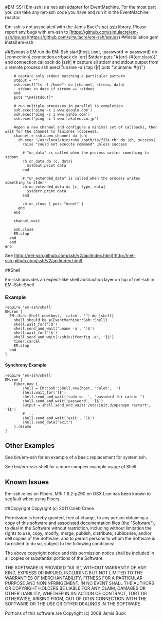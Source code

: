 #EM-SSH
Em-ssh is a net-ssh adapter for EventMachine. For the most part you can take any net-ssh code you have and run it in the EventMachine reactor.

Em-ssh is not associated with the Jamis Buck's [net-ssh](http://net-ssh.github.com/) library. Please report any bugs with em-ssh to [https://github.com/simulacre/em-ssh/issues](https://github.com/simulacre/em-ssh/issues)
##Installation
	gem install em-ssh

##Synopsis
	EM.run do
	  EM::Ssh.start(host, user, :password => password) do |connection|
      connection.errback do |err|
        $stderr.puts "#{err} (#{err.class})"
      end
      connection.callback do |ssh|
        # capture all stderr and stdout output from a remote process
        ssh.exec!('uname -a').tap {|r| puts "\nuname: #{r}"}
      
        # capture only stdout matching a particular pattern
        stdout = ""
        ssh.exec!("ls -l /home") do |channel, stream, data|
          stdout << data if stream == :stdout
        end
        puts "\n#{stdout}"
      
        # run multiple processes in parallel to completion
        ssh.exec('ping -c 1 www.google.com')
        ssh.exec('ping -c 1 www.yahoo.com')
        ssh.exec('ping -c 1 www.rakuten.co.jp')
      
        #open a new channel and configure a minimal set of callbacks, then wait for the channel to finishes (closees).
        channel = ssh.open_channel do |ch|
          ch.exec "/usr/local/bin/ruby /path/to/file.rb" do |ch, success|
            raise "could not execute command" unless success
      
            # "on_data" is called when the process writes something to stdout
            ch.on_data do |c, data|
              $stdout.print data
            end
          
            # "on_extended_data" is called when the process writes something to stderr
            ch.on_extended_data do |c, type, data|
              $stderr.print data
            end
          
            ch.on_close { puts "done!" }
          end
        end
      
        channel.wait

        ssh.close
        EM.stop
      end
	  end
	end

See [http://net-ssh.github.com/ssh/v2/api/index.html](http://net-ssh.github.com/ssh/v2/api/index.html)

##Shell
 
Em-ssh provides an expect-like shell abstraction layer on top of net-ssh in EM::Ssh::Shell

### Example
	require 'em-ssh/shell'
	EM.run {
	  EM::Ssh::Shell.new(host, 'caleb', "") do |shell|
	    shell.should be_a(EventMachine::Ssh::Shell)
	    shell.wait_for(']$')
	    shell.send_and_wait('uname -a', ']$')
	    shell.wait_for(']$')
	    shell.send_and_wait('/sbin/ifconfig -a', ']$')
	    timer.cancel
	    EM.stop
	  end
	}

#### Synchrony Example
	require 'em-ssh/shell'
	EM.run {
		Fiber.new {
			shell = EM::Ssh::Shell.new(host, 'caleb', '')
			shell.wait_for(']$')
			shell.send_and_wait('sudo su -', 'password for caleb: ')
			shell.send_and_wait('password', ']$')
			output = shell.send_and_wait('/etc/init.d/openvpn restart', ']$')
			# ...
			shell.send_and_wait('exit', ']$')
			shell.send_data('exit')
		}.resume
	}



## Other Examples
See bin/em-ssh for an example of a basic replacement for system ssh.

See bin/em-ssh-shell for a more complex example usage of Shell.

## Known Issues

Em-ssh relies on Fibers. MRI 1.9.2-p290 on OSX Lion has been known to segfault when using Fibers.


##Copyright
Copyright (c) 2011 Caleb Crane

Permission is hereby granted, free of charge, to any person obtaining
a copy of this software and associated documentation files (the
"Software"), to deal in the Software without restriction, including
without limitation the rights to use, copy, modify, merge, publish,
distribute, sublicense, and/or sell copies of the Software, and to
permit persons to whom the Software is furnished to do so, subject to
the following conditions:

The above copyright notice and this permission notice shall be
included in all copies or substantial portions of the Software.

THE SOFTWARE IS PROVIDED "AS IS", WITHOUT WARRANTY OF ANY KIND,
EXPRESS OR IMPLIED, INCLUDING BUT NOT LIMITED TO THE WARRANTIES OF
MERCHANTABILITY, FITNESS FOR A PARTICULAR PURPOSE AND
NONINFRINGEMENT. IN NO EVENT SHALL THE AUTHORS OR COPYRIGHT HOLDERS BE
LIABLE FOR ANY CLAIM, DAMAGES OR OTHER LIABILITY, WHETHER IN AN ACTION
OF CONTRACT, TORT OR OTHERWISE, ARISING FROM, OUT OF OR IN CONNECTION
WITH THE SOFTWARE OR THE USE OR OTHER DEALINGS IN THE SOFTWARE.


Portions of this software are Copyright (c) 2008 Jamis Buck
